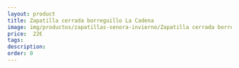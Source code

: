 ```yaml
---
layout: product
title: Zapatilla cerrada borreguillo La Cadena 
image: img/productos/zapatillas-senora-invierno/Zapatilla cerrada borreguillo La Cadena | 22€.jpeg
price:  22€
tags: 
description: 
order: 0
---
```

